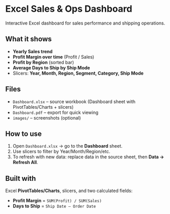 # Excel Sales & Ops Dashboard

Interactive Excel dashboard for sales performance and shipping operations.

## What it shows
- **Yearly Sales trend**
- **Profit Margin over time** (Profit / Sales)
- **Profit by Region** (sorted bar)
- **Average Days to Ship by Ship Mode**
- Slicers: **Year, Month, Region, Segment, Category, Ship Mode**

## Files
- `Dashboard.xlsx` – source workbook (Dashboard sheet with PivotTables/Charts + slicers)
- `Dashboard.pdf` – export for quick viewing
- `images/` – screenshots (optional)

## How to use
1. Open `Dashboard.xlsx` → go to the **Dashboard** sheet.
2. Use slicers to filter by Year/Month/Region/etc.
3. To refresh with new data: replace data in the source sheet, then **Data → Refresh All**.

## Built with
Excel **PivotTables/Charts**, slicers, and two calculated fields:
- **Profit Margin** = `SUM(Profit) / SUM(Sales)`
- **Days to Ship** = `Ship Date – Order Date`
